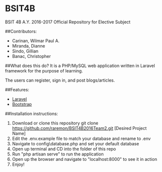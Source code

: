 # BSIT4B

BSIT 4B A.Y. 2016-2017 Official Repository for Elective Subject

##Contributors:
- Carinan, Wilmar Paul A.
- Miranda, Dianne
- Sindo, Gillian
- Banac, Christopher

##What does this do?
It is a PHP/MySQL web application written in Laravel framework for the purpose of learning.

The users can register, sign in, and post blogs/articles.

##Features:
- [Laravel](laravel.com)
- [Bootstrap](getbootstrap.com)

##Installation instructions:

1. Download or clone this repository
	git clone https://github.com/raremon/BSIT4B2016Team2.git [Desired Project Name]
2. Edit the .env.example file to match your database and rename to .env
3. Navigate to config\database.php and set your default database
4. Open up terminal and CD into the folder of this repo
5. Run "php artisan serve" to run the application
6. Open up the browser and navigate to "localhost:8000" to see it in action
7. Enjoy!